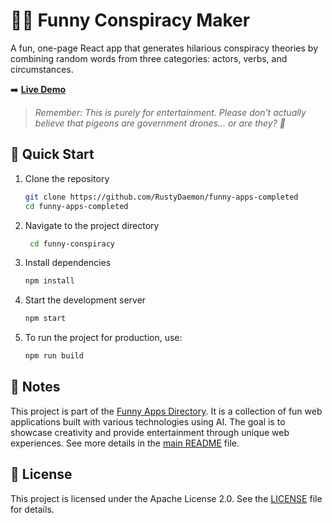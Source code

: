 # 🕵️‍♂️ Funny Conspiracy Maker

A fun, one-page React app that generates hilarious conspiracy theories by combining random words from three categories: actors, verbs, and circumstances.

➡️ [**Live Demo**](https://conspiracy.funnyapps.directory/)

> _Remember: This is purely for entertainment. Please don't actually believe that pigeons are government drones... or are they? 🤔_

## 🚀 Quick Start

1. Clone the repository

   ```bash
   git clone https://github.com/RustyDaemon/funny-apps-completed
   cd funny-apps-completed
   ```

2. Navigate to the project directory

   ```bash
    cd funny-conspiracy
   ```

3. Install dependencies

   ```bash
   npm install
   ```

4. Start the development server

   ```bash
   npm start
   ```

5. To run the project for production, use:

   ```bash
   npm run build
   ```

## 📝 Notes

This project is part of the [Funny Apps Directory](https://funnyapps.directory/). It is a collection of fun web applications built with various technologies using AI. The goal is to showcase creativity and provide entertainment through unique web experiences. See more details in the [main README](../README.md) file.

## 📜 License

This project is licensed under the Apache License 2.0. See the [LICENSE](LICENSE) file for details.
